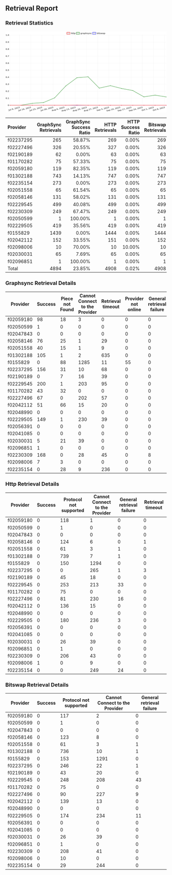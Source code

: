 ## Retrieval Report
### Retrieval Statistics
<img src="https://raw.githubusercontent.com/data-preservation-programs/filplus-checker-assets/main/filecoin-project/filecoin-plus-large-datasets/issues/1365/1697114247116.png"/>

| Provider  | GraphSync Retrievals | GraphSync Success Ratio | HTTP Retrievals | HTTP Success Ratio | Bitswap Retrievals | Bitswap Success Ratio |
| :-------- | -------------------: | ----------------------: | --------------: | -----------------: | -----------------: | --------------------: |
| f02237295 |                  265 |                  58.87% |             269 |              0.00% |                269 |                 0.00% |
| f02227496 |                  326 |                  20.55% |             327 |              0.00% |                326 |                 0.00% |
| f02190189 |                   62 |                   0.00% |              63 |              0.00% |                 63 |                 0.00% |
| f01170282 |                   75 |                  57.33% |              75 |              0.00% |                 75 |                 0.00% |
| f02059180 |                  119 |                  82.35% |             119 |              0.00% |                119 |                 0.00% |
| f01302188 |                  743 |                  14.13% |             747 |              0.00% |                747 |                 0.00% |
| f02235154 |                  273 |                   0.00% |             273 |              0.00% |                273 |                 0.00% |
| f02051558 |                   65 |                  61.54% |              65 |              0.00% |                 65 |                 0.00% |
| f02058146 |                  131 |                  58.02% |             131 |              0.00% |                131 |                 0.00% |
| f02229545 |                  499 |                  40.08% |             499 |              0.00% |                499 |                 0.00% |
| f02230309 |                  249 |                  67.47% |             249 |              0.00% |                249 |                 0.00% |
| f02050599 |                    1 |                 100.00% |               1 |              0.00% |                  1 |                 0.00% |
| f02229505 |                  419 |                  35.56% |             419 |              0.00% |                419 |                 0.00% |
| f0155829  |                 1439 |                   0.00% |            1444 |              0.00% |               1444 |                 0.00% |
| f02042112 |                  152 |                  33.55% |             151 |              0.00% |                152 |                 0.00% |
| f02098006 |                   10 |                  70.00% |              10 |             10.00% |                 10 |                 0.00% |
| f02030031 |                   65 |                   7.69% |              65 |              0.00% |                 65 |                 0.00% |
| f02096851 |                    1 |                 100.00% |               1 |              0.00% |                  1 |                 0.00% |
| Total     |                 4894 |                  23.85% |            4908 |              0.02% |               4908 |                 0.00% |

### Graphsync Retrieval Details
| Provider  | Success | Piece not Found | Cannot Connect to the Provider | Retrieval timeout | Provider not online | General retrieval failure |
| --------- | ------- | --------------- | ------------------------------ | ----------------- | ------------------- | ------------------------- |
| f02059180 | 98      | 18              | 3                              | 0                 | 0                   | 0                         |
| f02050599 | 1       | 0               | 0                              | 0                 | 0                   | 0                         |
| f02047843 | 0       | 0               | 0                              | 0                 | 0                   | 0                         |
| f02058146 | 76      | 25              | 1                              | 29                | 0                   | 0                         |
| f02051558 | 40      | 15              | 1                              | 9                 | 0                   | 0                         |
| f01302188 | 105     | 1               | 2                              | 635               | 0                   | 0                         |
| f0155829  | 0       | 88              | 1285                           | 11                | 55                  | 0                         |
| f02237295 | 156     | 31              | 10                             | 68                | 0                   | 0                         |
| f02190189 | 0       | 7               | 16                             | 39                | 0                   | 0                         |
| f02229545 | 200     | 1               | 203                            | 95                | 0                   | 0                         |
| f01170282 | 43      | 32              | 0                              | 0                 | 0                   | 0                         |
| f02227496 | 67      | 0               | 202                            | 57                | 0                   | 0                         |
| f02042112 | 51      | 66              | 15                             | 20                | 0                   | 0                         |
| f02048990 | 0       | 0               | 0                              | 0                 | 0                   | 0                         |
| f02229505 | 149     | 1               | 230                            | 39                | 0                   | 0                         |
| f02056391 | 0       | 0               | 0                              | 0                 | 0                   | 0                         |
| f02041085 | 0       | 0               | 0                              | 0                 | 0                   | 0                         |
| f02030031 | 5       | 21              | 39                             | 0                 | 0                   | 0                         |
| f02096851 | 1       | 0               | 0                              | 0                 | 0                   | 0                         |
| f02230309 | 168     | 0               | 28                             | 45                | 0                   | 8                         |
| f02098006 | 7       | 3               | 0                              | 0                 | 0                   | 0                         |
| f02235154 | 0       | 28              | 9                              | 236               | 0                   | 0                         |

### Http Retrieval Details
| Provider  | Success | Protocol not supported | Cannot Connect to the Provider | General retrieval failure | Retrieval timeout |
| --------- | ------- | ---------------------- | ------------------------------ | ------------------------- | ----------------- |
| f02059180 | 0       | 118                    | 1                              | 0                         | 0                 |
| f02050599 | 0       | 1                      | 0                              | 0                         | 0                 |
| f02047843 | 0       | 0                      | 0                              | 0                         | 0                 |
| f02058146 | 0       | 124                    | 6                              | 0                         | 1                 |
| f02051558 | 0       | 61                     | 3                              | 1                         | 0                 |
| f01302188 | 0       | 739                    | 7                              | 1                         | 0                 |
| f0155829  | 0       | 150                    | 1294                           | 0                         | 0                 |
| f02237295 | 0       | 0                      | 265                            | 1                         | 3                 |
| f02190189 | 0       | 45                     | 18                             | 0                         | 0                 |
| f02229545 | 0       | 253                    | 213                            | 33                        | 0                 |
| f01170282 | 0       | 75                     | 0                              | 0                         | 0                 |
| f02227496 | 0       | 81                     | 230                            | 16                        | 0                 |
| f02042112 | 0       | 136                    | 15                             | 0                         | 0                 |
| f02048990 | 0       | 0                      | 0                              | 0                         | 0                 |
| f02229505 | 0       | 180                    | 236                            | 3                         | 0                 |
| f02056391 | 0       | 0                      | 0                              | 0                         | 0                 |
| f02041085 | 0       | 0                      | 0                              | 0                         | 0                 |
| f02030031 | 0       | 26                     | 39                             | 0                         | 0                 |
| f02096851 | 0       | 1                      | 0                              | 0                         | 0                 |
| f02230309 | 0       | 206                    | 43                             | 0                         | 0                 |
| f02098006 | 1       | 0                      | 9                              | 0                         | 0                 |
| f02235154 | 0       | 0                      | 249                            | 24                        | 0                 |

### Bitswap Retrieval Details
| Provider  | Success | Protocol not supported | Cannot Connect to the Provider | General retrieval failure |
| --------- | ------- | ---------------------- | ------------------------------ | ------------------------- |
| f02059180 | 0       | 117                    | 2                              | 0                         |
| f02050599 | 0       | 1                      | 0                              | 0                         |
| f02047843 | 0       | 0                      | 0                              | 0                         |
| f02058146 | 0       | 123                    | 8                              | 0                         |
| f02051558 | 0       | 61                     | 3                              | 1                         |
| f01302188 | 0       | 736                    | 10                             | 1                         |
| f0155829  | 0       | 153                    | 1291                           | 0                         |
| f02237295 | 0       | 246                    | 22                             | 1                         |
| f02190189 | 0       | 43                     | 20                             | 0                         |
| f02229545 | 0       | 248                    | 208                            | 43                        |
| f01170282 | 0       | 75                     | 0                              | 0                         |
| f02227496 | 0       | 90                     | 227                            | 9                         |
| f02042112 | 0       | 139                    | 13                             | 0                         |
| f02048990 | 0       | 0                      | 0                              | 0                         |
| f02229505 | 0       | 174                    | 234                            | 11                        |
| f02056391 | 0       | 0                      | 0                              | 0                         |
| f02041085 | 0       | 0                      | 0                              | 0                         |
| f02030031 | 0       | 26                     | 39                             | 0                         |
| f02096851 | 0       | 1                      | 0                              | 0                         |
| f02230309 | 0       | 208                    | 41                             | 0                         |
| f02098006 | 0       | 10                     | 0                              | 0                         |
| f02235154 | 0       | 29                     | 244                            | 0                         |
